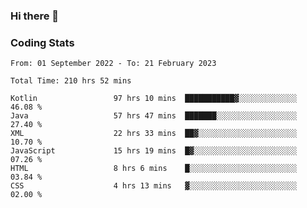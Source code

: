 ### Hi there 👋

<!--
**Girrafeec/girrafeec** is a ✨ _special_ ✨ repository because its `README.md` (this file) appears on your GitHub profile.

Here are some ideas to get you started:

- 🔭 I’m currently working on ...
- 🌱 I’m currently learning ...
- 👯 I’m looking to collaborate on ...
- 🤔 I’m looking for help with ...
- 💬 Ask me about ...
- 📫 How to reach me: ...
- 😄 Pronouns: ...
- ⚡ Fun fact: ...
-->

### Coding Stats
<!--START_SECTION:waka-->

```text
From: 01 September 2022 - To: 21 February 2023

Total Time: 210 hrs 52 mins

Kotlin                 97 hrs 10 mins  ███████████▓░░░░░░░░░░░░░   46.08 %
Java                   57 hrs 47 mins  ███████░░░░░░░░░░░░░░░░░░   27.40 %
XML                    22 hrs 33 mins  ██▓░░░░░░░░░░░░░░░░░░░░░░   10.70 %
JavaScript             15 hrs 19 mins  █▓░░░░░░░░░░░░░░░░░░░░░░░   07.26 %
HTML                   8 hrs 6 mins    █░░░░░░░░░░░░░░░░░░░░░░░░   03.84 %
CSS                    4 hrs 13 mins   ▓░░░░░░░░░░░░░░░░░░░░░░░░   02.00 %
```

<!--END_SECTION:waka-->
